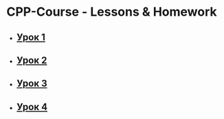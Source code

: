 # CPP-Course - Lessons & Homework

* ## [Урок 1](Lesson-1.md)

* ## [Урок 2](Lesson-2.md)

* ## [Урок 3](Lesson-3.md)

* ## [Урок 4](Lesson-4.md)
